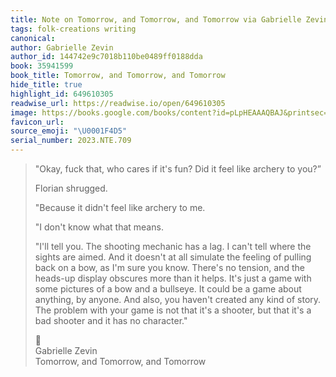 ```yaml
---
title: Note on Tomorrow, and Tomorrow, and Tomorrow via Gabrielle Zevin
tags: folk-creations writing
canonical:
author: Gabrielle Zevin
author_id: 144742e9c7018b110be0489ff0188dda
book: 35941599
book_title: Tomorrow, and Tomorrow, and Tomorrow
hide_title: true
highlight_id: 649610305
readwise_url: https://readwise.io/open/649610305
image: https://books.google.com/books/content?id=pLpHEAAAQBAJ&printsec=frontcover&img=1&zoom=5&edge=curl&source=public
favicon_url:
source_emoji: "\U0001F4D5"
serial_number: 2023.NTE.709
---
```

> "Okay, fuck that, who cares if it's fun? Did it feel like archery to you?”
> 
> Florian shrugged.
> 
> "Because it didn't feel like archery to me.
> 
> "I don't know what that means.
> 
> "I'll tell you. The shooting mechanic has a lag. I can't tell where the sights are aimed. And it doesn't at all simulate the feeling of pulling back on a bow, as I'm sure you know. There's no tension, and the heads-up display obscures more than it helps. It's just a game with some pictures of a bow and a bullseye. It could be a game about anything, by anyone. And also, you haven't created any kind of story. The problem with your game is not that it's a shooter, but that it's a bad shooter and it has no character."
> <div class="quoteback-footer"><div class="quoteback-avatar"><span class="mini-emoji"> 📕</span></div><div class="quoteback-metadata"><div class="metadata-inner"><span style="display:none">FROM:</span><div aria-label="Gabrielle Zevin" class="quoteback-author"> Gabrielle Zevin</div><div aria-label="Tomorrow, and Tomorrow, and Tomorrow" class="quoteback-title"> Tomorrow, and Tomorrow, and Tomorrow</div></div></div></div>